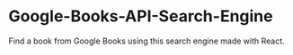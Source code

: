 # Google-Books-API-Search-Engine
Find a book from Google Books using this search engine made with React.
